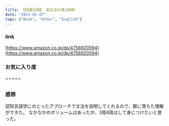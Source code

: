 ```yaml
---
title: 【読書記録】 英文法の鬼100則
date: "2023-01-07"
tags: ["Book", "Other", "English"]
---
```


### link
[https://www.amazon.co.jp/dp/4756920594](https://www.amazon.co.jp/dp/4756920594)

### お気に入り度
⭐️⭐️⭐️⭐️⭐️

### 感想
認知言語学にのとったアプローチで文法を説明してくれるので、腑に落ちた理解ができた。
なかなかのボリュームはあったが、3周4周はして身につけたいと思った。


